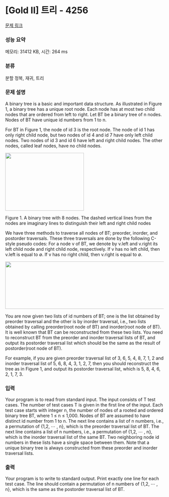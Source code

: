 # [Gold II] 트리 - 4256 

[문제 링크](https://www.acmicpc.net/problem/4256) 

### 성능 요약

메모리: 31412 KB, 시간: 264 ms

### 분류

분할 정복, 재귀, 트리

### 문제 설명

<p>A binary tree is a basic and important data structure. As illustrated in Figure 1, a binary tree has a unique root node. Each node has at most two child nodes that are ordered from left to right. Let BT be a binary tree of n nodes. Nodes of BT have unique id numbers from 1 to n. </p>

<p>For BT in Figure 1, the node of id 3 is the root node. The node of id 1 has only right child node, but two nodes of id 4 and id 7 have only left child nodes. Two nodes of id 3 and id 6 have left and right child nodes. The other nodes, called leaf nodes, have no child nodes. </p>

<p><img alt="" src="https://www.acmicpc.net/upload/images/tree(2).png" style="height:183px; width:250px"></p>

<p>Figure 1. A binary tree with 8 nodes. The dashed vertical lines from the nodes are imaginary lines to distinguish their left and right child nodes </p>

<p>We have three methods to traverse all nodes of BT; preorder, inorder, and postorder traversals. These three traversals are done by the following C-style pseudo codes: For a node v of BT, we denote by v.left and v.right its left child node and right child node, respectively. If v has no left child, then v.left is equal to ∅. If v has no right child, then v.right is equal to ∅. </p>

<p><img alt="" src="https://www.acmicpc.net/upload/images/treeorder.png" style="height:150px; width:683px"></p>

<p>You are now given two lists of id numbers of BT; one is the list obtained by preorder traversal and the other is by inorder traversal, i.e., two lists obtained by calling preorder(root node of BT) and inorder(root node of BT). It is well known that BT can be reconstructed from these two lists. You need to reconstruct BT from the preorder and inorder traversal lists of BT, and output its postorder traversal list which should be the same as the result of postorder(root node of BT). </p>

<p>For example, if you are given preorder traversal list of 3, 6, 5, 4, 8, 7, 1, 2 and inorder traversal list of 5, 6, 8, 4, 3, 1, 2, 7, then you should reconstruct the tree as in Figure 1, and output its postorder traversal list, which is 5, 8, 4, 6, 2, 1, 7, 3. </p>

### 입력 

 <p>Your program is to read from standard input. The input consists of T test cases. The number of test cases T is given in the first line of the input. Each test case starts with integer n, the number of nodes of a rooted and ordered binary tree BT, where 1 ≤ n ≤ 1,000. Nodes of BT are assumed to have distinct id number from 1 to n. The next line contains a list of n numbers, i.e., a permutation of {1,2, ⋯ , n}, which is the preorder traversal list of BT. The next line contains a list of n numbers, i.e., a permutation of {1,2, ⋯ , n}, which is the inorder traversal list of the same BT. Two neighboring node id numbers in these lists have a single space between them. Note that a unique binary tree is always constructed from these preorder and inorder traversal lists. </p>

### 출력 

 <p>Your program is to write to standard output. Print exactly one line for each test case. The line should contain a permutation of n numbers of {1,2, ⋯ , n}, which is the same as the postorder traversal list of BT. </p>

